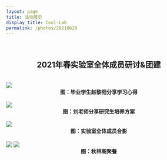 ```yaml
---
layout: page
title: 活动展示
display_title: Cool-Lab
permalink: /photos/20210620
---
```

<br/>

<center><h2>2021年春实验室全体成员研讨&团建</h2></center>
<br/>
<img src="https://gitee.com/hpc-cool/github_pages/raw/master/imgs/sharezhao.png" align="center" />
<center><strong>图：毕业学生赵黎阳分享学习心得</strong></center>
<br/>
<img src="https://gitee.com/hpc-cool/github_pages/raw/master/imgs/shareliu.png" align="center" />
<center><strong>图：刘老师分享研究生培养方案</strong></center>
<br/>
<img src="https://gitee.com/hpc-cool/github_pages/raw/master/imgs/heyin.jpg" align="center" />
<center><strong>图：实验室全体成员合影</strong></center>
<br/>
<img src="https://gitee.com/hpc-cool/github_pages/raw/master/imgs/jucan1.jpg" align="center" />
<img src="https://gitee.com/hpc-cool/github_pages/raw/master/imgs/jucan2.jpg" align="center" />
<center><strong>图：秋林阁聚餐</strong></center>

<br/>
<br/>
<br/>